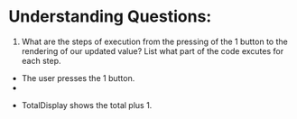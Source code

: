 # Understanding Questions:
1. What are the steps of execution from the pressing of the 1 button to the rendering of our updated value? List what part of the code excutes for each step.
* The user presses the 1 button.
* 
<!-- ...When the 1 button on the browser is pressed, the onClick handler is triggered.
The handler dispatches the AddOne action function which in turn returns the ADD_ONE type.
This action is what is passed through the reducer where the ADD_ONE type is defined as a case and returns in this case the current state total + 1 -->

* TotalDisplay shows the total plus 1.
